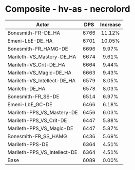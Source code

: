 # Composite - hv-as - necrolord
| Actor | DPS | Increase |
|---|:---:|:---:|
|Bonesmith-FR-DE_HA|6766|11.12%|
|Emeni-LbE-DE_HA|6701|10.05%|
|Bonesmith-FR_HAMG-DE|6696|9.97%|
|Marileth-VS_Mastery-DE_HA|6674|9.61%|
|Marileth-VS_Crit-DE_HA|6664|9.44%|
|Marileth-VS_Magic-DE_HA|6663|9.43%|
|Marileth-VS_Intellect-DE_HA|6579|8.05%|
|Marileth-DE_HA|6578|8.03%|
|Bonesmith-FR_SS-DE|6514|6.97%|
|Emeni-LbE_GC-DE|6466|6.18%|
|Marileth-PPS_VS_Mastery-DE|6456|6.03%|
|Marileth-PPS_VS_Crit-DE|6447|5.88%|
|Marileth-PPS_VS_Magic-DE|6447|5.87%|
|Bonesmith-FR_SS_HAMG|6436|5.69%|
|Marileth-PPS-DE|6364|4.51%|
|Marileth-PPS_VS_Intellect-DE|6364|4.51%|
|Base|6089|0.00%|
